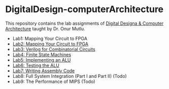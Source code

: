 # DigitalDesign-computerArchitecture

This repository contains the lab assignments of [Digital Designa & Computer Architecture](https://safari.ethz.ch/digitaltechnik/spring2020/doku.php?id=schedule) taught by Dr. Onur Mutlu.  

* Lab1: Mapping Your Circuit to FPGA
* [Lab2: Mapping Your Circuit to FPGA](https://github.com/duyubo/DigitalDesign-computerArchitecture/tree/main/lab2)
* [Lab3: Verilog for Combinatorial Circuits](https://github.com/duyubo/DigitalDesign-computerArchitecture/tree/main/lab3)
* [Lab4: Finite State Machines](https://github.com/duyubo/DigitalDesign-computerArchitecture/tree/main/lab4)
* [Lab5: Implementing an ALU](https://github.com/duyubo/DigitalDesign-computerArchitecture/tree/main/lab5)
* [Lab6: Testing the ALU](https://github.com/duyubo/DigitalDesign-computerArchitecture/tree/main/Lab6)
* [Lab7: Writing Assembly Code](https://github.com/duyubo/DigitalDesign-computerArchitecture/tree/main/lab7)
* Lab8: Full System Integration (Part I and Part II) (Todo)
* Lab9: The Performance of MIPS (Todo)

